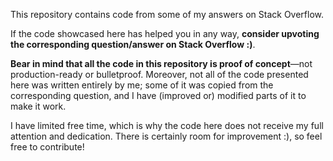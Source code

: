 This repository contains code from some of my answers on Stack Overflow.

If the code showcased here has helped you in any way, **consider upvoting the corresponding question/answer on Stack Overflow :)**.

**Bear in mind that all the code in this repository is proof of concept**—not production-ready or bulletproof. Moreover, not all of the code presented here was written entirely by me; some of it was copied from the corresponding question, and I have (improved or) modified parts of it to make it work.

I have limited free time, which is why the code here does not receive my full attention and dedication. There is certainly room for improvement :), so feel free to contribute!
